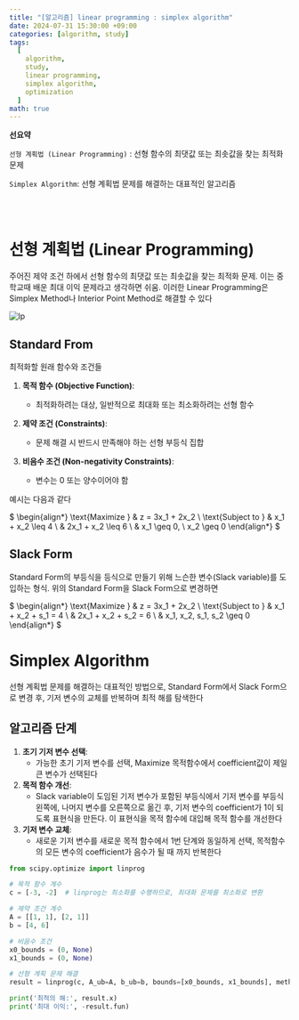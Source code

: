 ```yaml
---
title: "[알고리즘] linear programming : simplex algorithm"
date: 2024-07-31 15:30:00 +09:00
categories: [algorithm, study]
tags:
  [
    algorithm,
    study,
    linear programming,
    simplex algorithm,
    optimization
  ]
math: true
---
```


**선요약**

`선형 계획법 (Linear Programming)` : 선형 함수의 최댓값 또는 최솟값을 찾는 최적화 문제

`Simplex Algorithm`: 선형 계획법 문제를 해결하는 대표적인 알고리즘

<br/>
<br/>

# **선형 계획법 (Linear Programming)**

주어진 제약 조건 하에서 선형 함수의 최댓값 또는 최솟값을 찾는 최적화 문제. 이는 중학교때 배운 최대 이익 문제라고 생각하면 쉬움. 이러한 Linear Programming은 Simplex Method나 Interior Point Method로 해결할 수 있다

![lp](https://upload.wikimedia.org/wikipedia/commons/1/18/%EC%84%A0%ED%98%95_%EA%B3%84%ED%9A%8D%EB%B2%95.png)

## Standard From

최적화할 원래 함수와 조건들

1. **목적 함수 (Objective Function)**:
   - 최적화하려는 대상, 일반적으로 최대화 또는 최소화하려는 선형 함수

2. **제약 조건 (Constraints)**:
   - 문제 해결 시 반드시 만족해야 하는 선형 부등식 집합

3. **비음수 조건 (Non-negativity Constraints)**:
   - 변수는 0 또는 양수이어야 함

예시는 다음과 같다

$
\begin{align*}
\text{Maximize } & z = 3x_1 + 2x_2 \\
\text{Subject to } & x_1 + x_2 \leq 4 \\
& 2x_1 + x_2 \leq 6 \\
& x_1 \geq 0, \ x_2 \geq 0
\end{align*}
$


## Slack Form

Standard Form의 부등식을 등식으로 만들기 위해 느슨한 변수(Slack variable)를 도입하는 형식. 위의 Standard Form을 Slack Form으로 변경하면

$
\begin{align*}
\text{Maximize } & z = 3x_1 + 2x_2 \\
\text{Subject to } & x_1 + x_2 + s_1 = 4 \\
& 2x_1 + x_2 + s_2 = 6 \\
& x_1, x_2, s_1, s_2 \geq 0
\end{align*}
$


# **Simplex Algorithm**

선형 계획법 문제를 해결하는 대표적인 방법으로, Standard Form에서 Slack Form으로 변경 후, 기저 변수의 교체를 반복하며 최적 해를 탐색한다


## **알고리즘 단계**

1. **초기 기저 변수 선택**:
   - 가능한 초기 기저 변수를 선택, Maximize 목적함수에서 coefficient값이 제일 큰 변수가 선택된다
2. **목적 함수 개선**:
   - Slack variable이 도임된 기저 변수가 포함된 부등식에서 기저 변수를 부등식 왼쪽에, 나머지 변수를 오른쪽으로 옮긴 후, 기저 변수의 coefficient가 1이 되도록 표현식을 만든다. 이 표현식을 목적 함수에 대입해 목적 함수를 개선한다
3. **기저 변수 교체**:
   - 새로운 기저 변수를 새로운 목적 함수에서 1번 단계와 동일하게 선택, 목적함수의 모든 변수의 coefficient가 음수가 될 때 까지 반복한다


```python
from scipy.optimize import linprog

# 목적 함수 계수
c = [-3, -2]  # linprog는 최소화를 수행하므로, 최대화 문제를 최소화로 변환

# 제약 조건 계수
A = [[1, 1], [2, 1]]
b = [4, 6]

# 비음수 조건
x0_bounds = (0, None)
x1_bounds = (0, None)

# 선형 계획 문제 해결
result = linprog(c, A_ub=A, b_ub=b, bounds=[x0_bounds, x1_bounds], method='simplex')

print('최적의 해:', result.x)
print('최대 이익:', -result.fun)
```
